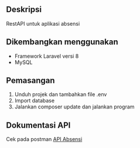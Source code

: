 ## Deskripsi
RestAPI untuk aplikasi absensi

## Dikembangkan menggunakan
- Framework Laravel versi 8
- MySQL 

## Pemasangan
1. Unduh projek dan tambahkan file .env
2. Import database
3. Jalankan composer update dan jalankan program

## Dokumentasi API
Cek pada postman [API Absensi](https://documenter.getpostman.com/view/13137414/2s8YsqVaSC)

